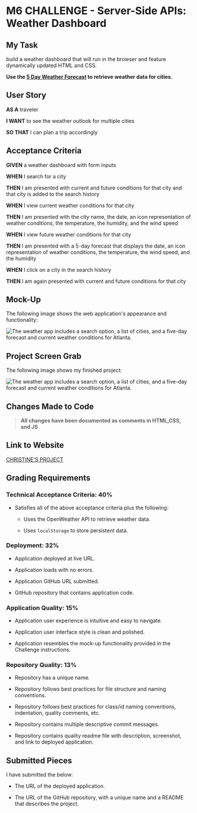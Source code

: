 # M6 CHALLENGE - Server-Side APIs: Weather Dashboard

## My Task

build a weather dashboard that will run in the browser and feature dynamically updated HTML and CSS.

**Use the [5 Day Weather Forecast](https://openweathermap.org/forecast5) to retrieve weather data for cities.**


## User Story

**AS A** traveler

**I WANT** to see the weather outlook for multiple cities

**SO THAT** I can plan a trip accordingly


## Acceptance Criteria

**GIVEN** a weather dashboard with form inputs

**WHEN** I search for a city

**THEN** I am presented with current and future conditions for that city and that city is added to the search history

**WHEN** I view current weather conditions for that city

**THEN** I am presented with the city name, the date, an icon representation of weather conditions, the temperature, the humidity, and the wind speed

**WHEN** I view future weather conditions for that city

**THEN** I am presented with a 5-day forecast that displays the date, an icon representation of weather conditions, the temperature, the wind speed, and the humidity

**WHEN** I click on a city in the search history

**THEN** I am again presented with current and future conditions for that city

## Mock-Up

The following image shows the web application's appearance and functionality:

![The weather app includes a search option, a list of cities, and a five-day forecast and current weather conditions for Atlanta.](./assets/ss-apis-demo.png)


## Project Screen Grab

The following image shows my finished project:

![The weather app includes a search option, a list of cities, and a five-day forecast and current weather conditions for Atlanta.](./assets/ss-apis-demo.png)

## Changes Made to Code

> **All changes have been documented as comments in HTML,CSS, and JS**

## Link to Website

[CHRISTINE'S PROJECT](https://christiecamp.github.io/travel-tossers/)

## Grading Requirements

### Technical Acceptance Criteria: 40%

* Satisfies all of the above acceptance criteria plus the following:

    * Uses the OpenWeather API to retrieve weather data.

    * Uses `localStorage` to store persistent data.

### Deployment: 32%

* Application deployed at live URL.

* Application loads with no errors.

* Application GitHub URL submitted.

* GitHub repository that contains application code.

### Application Quality: 15%

* Application user experience is intuitive and easy to navigate.

* Application user interface style is clean and polished.

* Application resembles the mock-up functionality provided in the Challenge instructions.

### Repository Quality: 13%

* Repository has a unique name.

* Repository follows best practices for file structure and naming conventions.

* Repository follows best practices for class/id naming conventions, indentation, quality comments, etc.

* Repository contains multiple descriptive commit messages.

* Repository contains quality readme file with description, screenshot, and link to deployed application.

## Submitted Pieces

I have submitted the below:

* The URL of the deployed application.

* The URL of the GitHub repository, with a unique name and a README that describes the project.